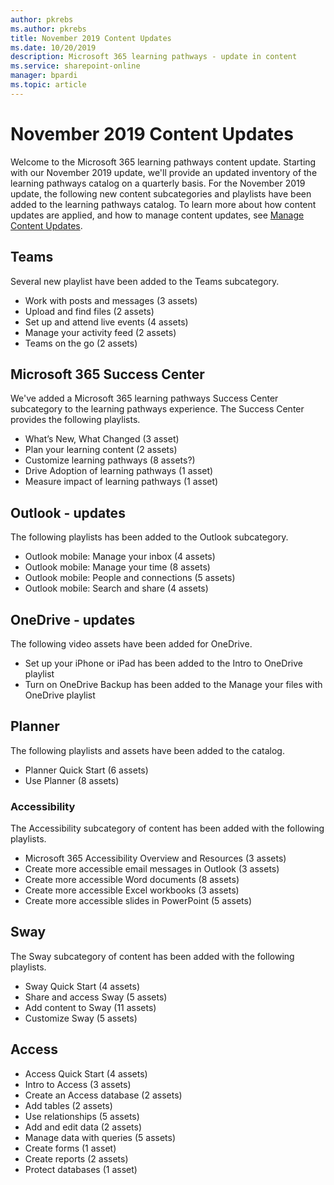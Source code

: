 ```yaml
---
author: pkrebs
ms.author: pkrebs
title: November 2019 Content Updates
ms.date: 10/20/2019
description: Microsoft 365 learning pathways - update in content
ms.service: sharepoint-online
manager: bpardi
ms.topic: article
---
```


# November 2019 Content Updates
Welcome to the Microsoft 365 learning pathways content update. Starting with our November 2019 update, we'll provide an updated inventory of the learning pathways catalog on a quarterly basis. For the November 2019 update, the following new content subcategories and playlists have been added to the learning pathways catalog. To learn more about how content updates are applied, and how to manage content updates, see [Manage Content Updates](custom_contentupdatesmanage.md).    

## Teams
Several new playlist have been added to the Teams subcategory.
- Work with posts and messages (3 assets)
- Upload and find files (2 assets)
- Set up and attend live events (4 assets)
- Manage your activity feed (2 assets)
- Teams on the go (2 assets)

## Microsoft 365 Success Center
We've added a Microsoft 365 learning pathways Success Center subcategory to the learning pathways experience. The Success Center provides the following playlists.
- What’s New, What Changed (3 asset)
- Plan your learning content (2 assets)
- Customize learning pathways (8 assets?)
- Drive Adoption of learning pathways (1 asset)
- Measure impact of learning pathways (1 asset)

## Outlook - updates
The following playlists has been added to the Outlook subcategory. 
- Outlook mobile: Manage your inbox (4 assets)
- Outlook mobile: Manage your time (8 assets)
- Outlook mobile: People and connections (5 assets)
- Outlook mobile: Search and share (4 assets)

## OneDrive - updates
The following video assets have been added for OneDrive. 
- Set up your iPhone or iPad has been added to the Intro to OneDrive playlist
- Turn on OneDrive Backup has been added to the Manage your files with OneDrive playlist

## Planner
The following playlists and assets have been added to the catalog.  
- Planner Quick Start (6 assets)
- Use Planner (8 assets)

### Accessibility
The Accessibility subcategory of content has been added with the following playlists. 
- Microsoft 365 Accessibility Overview and Resources (3 assets)
- Create more accessible email messages in Outlook (3 assets)
- Create more accessible Word documents (8 assets)
- Create more accessible Excel workbooks (3 assets)
- Create more accessible slides in PowerPoint (5 assets)

## Sway
The Sway subcategory of content has been added with the following playlists. 
- Sway Quick Start (4 assets)
- Share and access Sway (5 assets)
- Add content to Sway (11 assets)
- Customize Sway (5 assets)

## Access
- Access Quick Start (4 assets)
- Intro to Access (3 assets)
- Create an Access database (2 assets)
- Add tables (2 assets)
- Use relationships (5 assets)
- Add and edit data (2 assets)
- Manage data with queries (5 assets)
- Create forms (1 asset)
- Create reports (2 assets)
- Protect databases (1 asset)

